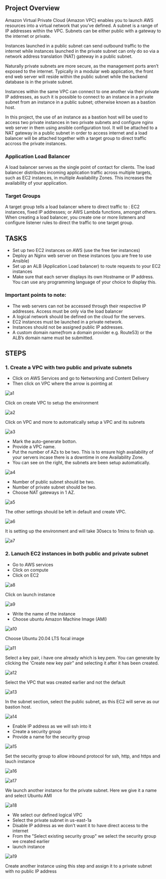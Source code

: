 ## Project Overview

Amazon Virtual Private Cloud (Amazon VPC) enables you to launch AWS resources into a virtual network that you’ve defined. A subnet is a range of IP addresses within the VPC. Subnets can be either public with a gateway to the internet or private.

Instances launched in a public subnet can send outbound traffic to the internet while instances launched in the private subnet can only do so via a network address translation (NAT) gateway in a public subnet.

Naturally private subnets are more secure, as the management ports aren’t exposed to the internet. Typically in a modular web application, the front end web server will reside within the public subnet while the backend database is in the private subnet.

Instances within the same VPC can connect to one another via their private IP addresses, as such it is possible to connect to an instance in a private subnet from an instance in a public subnet; otherwise known as a bastion host.

In this project, the use of an instance as a bastion host will be used to access two private instances in two private subnets and configure nginx web server in them using ansible configuration tool. It will be attached to a NAT gateway in a public subnet in order to access internet and a load balancer will be attached together with a target group to direct traffic accross the private instances.

### Application Load Balancer

A load balancer serves as the single point of contact for clients. The load balancer distributes incoming application traffic across multiple targets, such as EC2 instances, in multiple Availability Zones. This increases the availability of your application.

### Target Groups

A target group tells a load balancer where to direct traffic to : EC2 instances, fixed IP addresses; or AWS Lambda functions, amongst others. When creating a load balancer, you create one or more listeners and configure listener rules to direct the traffic to one target group.

## TASKS

- Set up two EC2 instances on AWS (use the free tier instances)
- Deploy an Nginx web server on these instances (you are free to use Ansible)
- Set up an ALB (Application Load balancer) to route requests to your EC2 instances
- Make sure that each server displays its own Hostname or IP address. You can use any programming language of your choice to display this.

### Important points to note:

- The web servers can not be accessed through their respective IP addresses. Access must be only via the load balancer
- A logical network should be defined on the cloud for the servers.
- EC2 instances must be launched in a private network.
- Instances should not be assigned public IP addresses.
- A custom domain name(from a domain provider e.g. Route53) or the ALB’s domain name must be submitted.

## STEPS

### 1. Create a VPC with two public and private subnets

- Click on AWS Services and go to Networking and Content Delivery
- Then click on VPC where the arrow is pointing at

![a1](./snaps/a1.jpg)

Click on create VPC to setup the environment

![a2](./snaps/a2.jpg)

Click on VPC and more to automatically setup a VPC and its subnets

![a3](./snaps/a3.jpg)

- Mark the auto-generate botton.
- Provide a VPC name.
- Put the number of AZs to be two. This is to ensure high availability of your servers incase there is a downtime in one Availability Zone.
- You can see on the right, the subnets are been setup automatically.

![a4](./snaps/a4.jpg)

- Number of public subnet should be two.
- Number of private subnet should be two.
- Choose NAT gateways in 1 AZ.

![a5](./snaps/a5.jpg)

The other settings should be left in default and create VPC.

![a6](./snaps/a6.jpg)

It is setting up the environment and will take 30secs to 1mins to finish up.

![a7](./snaps/a7.jpg)

### 2. Lanuch EC2 instances in both public and private subnet

- Go to AWS services
- Click on compute
- Click on EC2

![a8](./snaps/a8.jpg)

Click on launch instance

![a9](./snaps/a9.jpg)

- Write the name of the instance
- Choose ubuntu Amazon Machine Image (AMI)

![a10](./snaps/a10.jpg)

Choose Ubuntu 20.04 LTS focal image

![a11](./snaps/a11.jpg)

Select a key pair, i have one already which is key.pem. You can generate by clicking the 'Create new key pair" and selecting it after it has been created.

![a12](./snaps/a12.jpg)

Select the VPC that was created earlier and not the default

![a13](./snaps/a14.jpg)

In the subnet section, select the public subnet, as this EC2 will serve as our bastion host.

![a14](./snaps/a14.jpg)

- Enable IP address as we will ssh into it
- Create a security group
- Provide a name for the security group

![a15](./snaps/a15.jpg)

Set the security group to allow inbound protocol for ssh, http, and https and lauch instance

![a16](./snaps/a16.jpg)

![a17](./snaps/a17.jpg)

We launch another instance for the private subnet. Here we give it a name and select Ubuntu AMI

![a18](./snaps/a18.jpg)

- We select our defined logical VPC
- Select the private subnet in us-east-1a
- Disable IP address as we don't want it to have direct access to the internet
- From the "Select existing security group" we select the security group we created earlier
- launch instance

![a19](./snaps/a19.jpg)

Create another instance using this step and assign it to a private subnet with no public IP address

